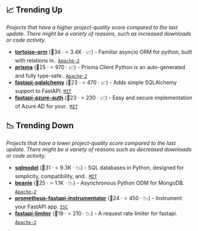 ## 📈 Trending Up

_Projects that have a higher project-quality score compared to the last update. There might be a variety of reasons, such as increased downloads or code activity._

- <b><a href="https://github.com/tortoise/tortoise-orm">tortoise-orm</a></b> (🥈34 ·  ⭐ 3.4K · 📈) - Familiar asyncio ORM for python, built with relations in.. <code><a href="http://bit.ly/3nYMfla">Apache-2</a></code>
- <b><a href="https://github.com/RobertCraigie/prisma-client-py">prisma</a></b> (🥉25 ·  ⭐ 970 · 📈) - Prisma Client Python is an auto-generated and fully type-safe.. <code><a href="http://bit.ly/3nYMfla">Apache-2</a></code>
- <b><a href="https://github.com/mfreeborn/fastapi-sqlalchemy">fastapi-sqlalchemy</a></b> (🥉23 ·  ⭐ 470 · 📈) - Adds simple SQLAlchemy support to FastAPI. <code><a href="http://bit.ly/34MBwT8">MIT</a></code>
- <b><a href="https://github.com/Intility/fastapi-azure-auth">fastapi-azure-auth</a></b> (🥈23 ·  ⭐ 230 · 📈) - Easy and secure implementation of Azure AD for your.. <code><a href="http://bit.ly/34MBwT8">MIT</a></code>

## 📉 Trending Down

_Projects that have a lower project-quality score compared to the last update. There might be a variety of reasons such as decreased downloads or code activity._

- <b><a href="https://github.com/tiangolo/sqlmodel">sqlmodel</a></b> (🥇31 ·  ⭐ 9.3K · 📉) - SQL databases in Python, designed for simplicity, compatibility, and.. <code><a href="http://bit.ly/34MBwT8">MIT</a></code>
- <b><a href="https://github.com/roman-right/beanie">beanie</a></b> (🥉25 ·  ⭐ 1.1K · 📉) - Asynchronous Python ODM for MongoDB. <code><a href="http://bit.ly/3nYMfla">Apache-2</a></code>
- <b><a href="https://github.com/trallnag/prometheus-fastapi-instrumentator">prometheus-fastapi-instrumentator</a></b> (🥉24 ·  ⭐ 450 · 📉) - Instrument your FastAPI app. <code><a href="http://bit.ly/3hkKRql">ISC</a></code>
- <b><a href="https://github.com/long2ice/fastapi-limiter">fastapi-limiter</a></b> (🥇19 ·  ⭐ 210 · 📉) - A request rate limiter for fastapi. <code><a href="http://bit.ly/3nYMfla">Apache-2</a></code>

